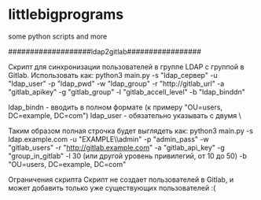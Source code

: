 # littlebigprograms
some python scripts and more

###################ldap2gitlab################# 

Скрипт для синхронизации пользователей в группе LDAP с группой в Gitlab. 
Использовать как:
python3 main.py -s "ldap_сервер" -u "ldap_user" -p "ldap_pwd" -w "ldap_group" -r "http://gitlab_url" -a "gitlab_apikey" -g "gitlab_group" -l "gitlab_accell_level" -b "ldap_binddn"

ldap_bindn - вводить в полном формате (к примеру "OU=users, DC=example, DC=com")
ldap_user - обязательно указывать с двумя \ 

Таким образом полная строчка будет выглядеть как:
python3 main.py -s ldap.example.com -u "EXAMPLE\\\admin" -p "admin_pass" -w "gitlab_users" -r "http://gitlab.example.com" -a "gitlab_api_key" -g "group_in_gitlab" -l 30 (или другой уровень привилегий, от 10 до 50) -b "OU=users, DC=example, DC=com"


Ограничения скрипта
Скрипт не создает пользователей в Gitlab, и может добавить только уже существующих пользователей :(
